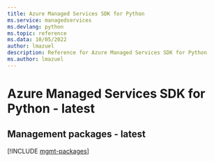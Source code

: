 ```yaml
---
title: Azure Managed Services SDK for Python
ms.service: managedservices
ms.devlang: python
ms.topic: reference
ms.data: 10/05/2022
author: lmazuel
description: Reference for Azure Managed Services SDK for Python
ms.author: lmazuel
---
```

# Azure Managed Services SDK for Python - latest

## Management packages - latest
[!INCLUDE [mgmt-packages](managed-services-mgmt-index.md)]